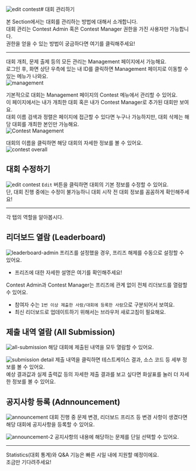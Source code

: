 ![edit contest](https://github.com/user-attachments/assets/e0aea4fe-de43-422d-849b-fe684ccf3e0a)# 대회 관리하기

본 Section에서는 대회를 관리하는 방법에 대해서 소개합니다.   
대회 관리는 Contest Admin 혹은 Contest Manager 권한을 가진 사용자만 가능합니다.    
권한을 얻을 수 있는 방법이 궁금하다면 여기를 클릭해주세요!    

---

대회 개최, 문제 출제 등의 모든 관리는 Management 페이지에서 가능해요.   
로그인 후, 화면 상단 우측에 있는 내 ID를 클릭하면 Management 페이지로 이동할 수 있는 메뉴가 나와요.   
![management](https://github.com/user-attachments/assets/eb0c6024-eb52-4761-acf6-9496ead5cd93)

기본적으로 대회는 Management 페이지의 Contest 메뉴에서 관리할 수 있어요.   
이 페이지에서는 내가 개최한 대회 혹은 내가 Contest Manager로 추가된 대회만 보여요.   
대회 이름 검색과 정렬은 페이지에 접근할 수 있다면 누구나 가능하지만, 대회 삭제는 해당 대회를 개최한 본인만 가능해요.   
![Contest Management](https://github.com/user-attachments/assets/c52d5bb4-997a-487b-93d1-f20fcf379395)

대회의 이름을 클릭하면 해당 대회의 자세한 정보를 볼 수 있어요.  
![contest overall](https://github.com/user-attachments/assets/c63f2b93-2cca-4ee1-9352-8dfbcb5eced2)

## 대회 수정하기
![edit contest](https://github.com/user-attachments/assets/fbd816d2-b804-47ac-b1e8-3102e69ba0d3)
`Edit` 버튼을 클릭하면 대회의 기본 정보를 수정할 수 있어요.   
단, 대회 진행 중에는 수정이 불가능하니 대회 시작 전 대회 정보를 꼼꼼하게 확인해주세요!

---

각 탭의 역할을 알아봅시다.

## 리더보드 열람 (Leaderboard)
![leaderboard-admin](https://github.com/user-attachments/assets/9521fe1b-634a-492d-a432-7020c6b97219)
프리즈를 설정했을 경우, 프리즈 해제를 수동으로 설정할 수 있어요.
  - 프리즈에 대한 자세한 설명은 여기를 확인해주세요!

Contest Admin과 Contest Manager는 프리즈에 관계 없이 전체 리더보드를 열람할 수 있어요.
  - 참여자 수는 `1번 이상 제출한 사람/대회에 등록한 사람`으로 구분되어서 보여요.
  - 최신 리더보드로 업데이트하기 위해서는 브라우저 새로고침이 필요해요.

## 제출 내역 열람 (All Submission)
![all-submission](https://github.com/user-attachments/assets/5f86b439-c3be-402b-8d9e-f261addb63fb)
해당 대회에 제출된 내역을 모두 열람할 수 있어요.    

![submission detail](https://github.com/user-attachments/assets/91e2e487-fa86-4860-9b95-5f7cd464265d)
제출 내역을 클릭하면 테스트케이스 결과, 소스 코드 등 세부 정보를 볼 수 있어요.    
예상 결과값과 실제 출력값 등의 자세한 제출 결과를 보고 싶다면 화살표를 눌러 더 자세한 정보를 볼 수 있어요.    

## 공지사항 등록 (Adnnouncement)
![announcement](https://github.com/user-attachments/assets/c320d005-4efa-4e81-871f-d910326a59ce)
대회 진행 중 문제 변경, 리더보드 프리즈 등 변경 사항이 생겼다면 해당 대회에 공지사항을 등록할 수 있어요.   

![announcement-2](https://github.com/user-attachments/assets/d4e129b9-bdf7-4a1a-b396-c3c167013c0a)
공지사항의 내용에 해당하는 문제를 단일 선택할 수 있어요.    

---

Statistics(대회 통계)와 Q&A 기능은 빠른 시일 내에 지원할 예정이에요.   
조금만 기다려주세요!
